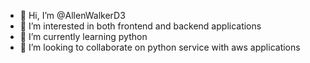 - 👋 Hi, I’m @AllenWalkerD3
- 👀 I’m interested in both frontend and backend applications
- 🌱 I’m currently learning python 
- 💞️ I’m looking to collaborate on python service with aws applications

<!---
AllenWalkerD3/AllenWalkerD3 is a ✨ special ✨ repository because its `README.md` (this file) appears on your GitHub profile.
You can click the Preview link to take a look at your changes.
--->
